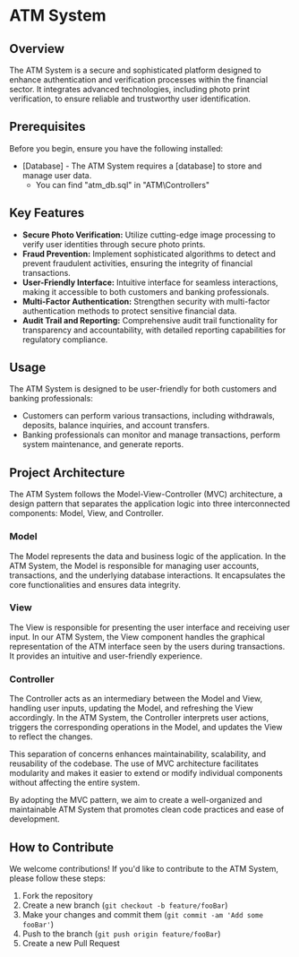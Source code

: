 # ATM System

## Overview

The ATM System is a secure and sophisticated platform designed to enhance authentication and verification processes within the financial sector. It integrates advanced technologies, including photo print verification, to ensure reliable and trustworthy user identification.

## Prerequisites

Before you begin, ensure you have the following installed:

- [Database] - The ATM System requires a [database] to store and manage user data.
  - You can find "atm_db.sql" in "ATM\Controllers"

## Key Features

- **Secure Photo Verification:** Utilize cutting-edge image processing to verify user identities through secure photo prints.
- **Fraud Prevention:** Implement sophisticated algorithms to detect and prevent fraudulent activities, ensuring the integrity of financial transactions.
- **User-Friendly Interface:** Intuitive interface for seamless interactions, making it accessible to both customers and banking professionals.
- **Multi-Factor Authentication:** Strengthen security with multi-factor authentication methods to protect sensitive financial data.
- **Audit Trail and Reporting:** Comprehensive audit trail functionality for transparency and accountability, with detailed reporting capabilities for regulatory compliance.

## Usage

The ATM System is designed to be user-friendly for both customers and banking professionals:

- Customers can perform various transactions, including withdrawals, deposits, balance inquiries, and account transfers.
- Banking professionals can monitor and manage transactions, perform system maintenance, and generate reports.


## Project Architecture

The ATM System follows the Model-View-Controller (MVC) architecture, a design pattern that separates the application logic into three interconnected components: Model, View, and Controller.

### Model

The Model represents the data and business logic of the application. In the ATM System, the Model is responsible for managing user accounts, transactions, and the underlying database interactions. It encapsulates the core functionalities and ensures data integrity.

### View

The View is responsible for presenting the user interface and receiving user input. In our ATM System, the View component handles the graphical representation of the ATM interface seen by the users during transactions. It provides an intuitive and user-friendly experience.

### Controller

The Controller acts as an intermediary between the Model and View, handling user inputs, updating the Model, and refreshing the View accordingly. In the ATM System, the Controller interprets user actions, triggers the corresponding operations in the Model, and updates the View to reflect the changes.

This separation of concerns enhances maintainability, scalability, and reusability of the codebase. The use of MVC architecture facilitates modularity and makes it easier to extend or modify individual components without affecting the entire system.

By adopting the MVC pattern, we aim to create a well-organized and maintainable ATM System that promotes clean code practices and ease of development.


## How to Contribute

We welcome contributions! If you'd like to contribute to the ATM System, please follow these steps:

1. Fork the repository
2. Create a new branch (`git checkout -b feature/fooBar`)
3. Make your changes and commit them (`git commit -am 'Add some fooBar'`)
4. Push to the branch (`git push origin feature/fooBar`)
5. Create a new Pull Request


